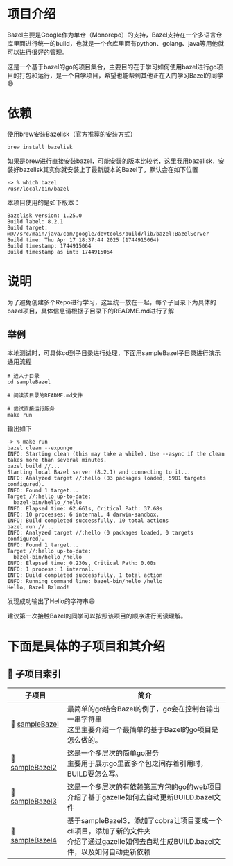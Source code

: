 # 项目介绍

Bazel主要是Google作为单仓（Monorepo）的支持，Bazel支持在一个多语言仓库里面进行统一的build，也就是一个仓库里面有python、golang、java等用他就可以进行很好的管理。

这是一个基于bazel的go的项目集合，主要目的在于学习如何使用bazel进行go项目的打包和运行，是一个自学项目，希望也能帮到其他正在入门学习Bazel的同学😄

# 依赖

使用brew安装Bazelisk（官方推荐的安装方式）

```shell
brew install bazelisk
```

如果是brew进行直接安装bazel，可能安装的版本比较老，这里我用bazelisk，安装好bazelisk其实你就安装上了最新版本的Bazel了，默认会在如下位置

```shell
-> % which bazel    
/usr/local/bin/bazel
```

本项目使用的是如下版本：

```
Bazelisk version: 1.25.0
Build label: 8.2.1
Build target: @@//src/main/java/com/google/devtools/build/lib/bazel:BazelServer
Build time: Thu Apr 17 18:37:44 2025 (1744915064)
Build timestamp: 1744915064
Build timestamp as int: 1744915064
```

# 说明

为了避免创建多个Repo进行学习，这里统一放在一起，每个子目录下为具体的bazel项目，具体信息请根据子目录下的README.md进行了解

## 举例

本地测试时，可具体cd到子目录进行处理，下面用sampleBazel子目录进行演示通用流程

```
# 进入子目录
cd sampleBazel

# 阅读该目录的README.md文件

# 尝试直接运行服务
make run 

```

输出如下

```shell
-> % make run
bazel clean --expunge
INFO: Starting clean (this may take a while). Use --async if the clean takes more than several minutes.
bazel build //...
Starting local Bazel server (8.2.1) and connecting to it...
INFO: Analyzed target //:hello (83 packages loaded, 5981 targets configured).
INFO: Found 1 target...
Target //:hello up-to-date:
  bazel-bin/hello_/hello
INFO: Elapsed time: 62.661s, Critical Path: 37.68s
INFO: 10 processes: 6 internal, 4 darwin-sandbox.
INFO: Build completed successfully, 10 total actions
bazel run //...
INFO: Analyzed target //:hello (0 packages loaded, 0 targets configured).
INFO: Found 1 target...
Target //:hello up-to-date:
  bazel-bin/hello_/hello
INFO: Elapsed time: 0.230s, Critical Path: 0.00s
INFO: 1 process: 1 internal.
INFO: Build completed successfully, 1 total action
INFO: Running command line: bazel-bin/hello_/hello
Hello, Bazel Bzlmod!
```

发现成功输出了Hello的字符串😄

建议第一次接触Bazel的同学可以按照该项目的顺序进行阅读理解。

# 下面是具体的子项目和其介绍

<!-- BEGIN SUBPROJECTS -->
## 🧩 子项目索引

| 子项目 | 简介 |
|--------|------|
| 🔹 [sampleBazel](./sampleBazel) | 最简单的go结合Bazel的例子，go会在控制台输出一串字符串<br>这里主要介绍一个最简单的基于Bazel的go项目是怎么做的。<br> |
| 🔹 [sampleBazel2](./sampleBazel2) | 这是一个多层次的简单go服务<br>主要用于展示go里面多个包之间存着引用时，BUILD要怎么写。<br> |
| 🔹 [sampleBazel3](./sampleBazel3) | 这是一个多层次的有依赖第三方包的go的web项目<br>介绍了基于gazelle如何去自动更新BUILD.bazel文件<br> |
| 🔹 [sampleBazel4](./sampleBazel4) | 基于sampleBazel3，添加了cobra让项目变成一个cli项目，添加了新的文件夹<br>介绍了通过gazelle如何去自动生成BUILD.bazel文件，以及如何自动更新依赖<br> |
<!-- END SUBPROJECTS -->
